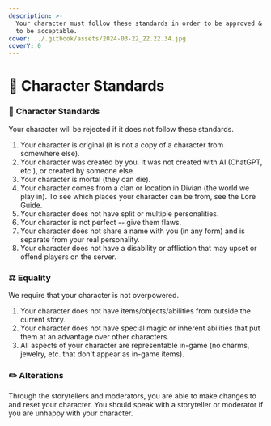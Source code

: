 ```yaml
---
description: >-
  Your character must follow these standards in order to be approved & continue
  to be acceptable.
cover: ../.gitbook/assets/2024-03-22_22.22.34.jpg
coverY: 0
---
```


# 📙 Character Standards

### 📙 **Character Standards**

Your character will be rejected if it does not follow these standards.

1. Your character is original (it is not a copy of a character from somewhere else).
2. Your character was created by you. It was not created with AI (ChatGPT, etc.), or created by someone else.
3. Your character is mortal (they can die).
4. Your character comes from a clan or location in Divian (the world we play in). To see which places your character can be from, see the Lore Guide.
5. Your character does not have split or multiple personalities.
6. Your character is not perfect -- give them flaws.
7. Your character does not share a name with you (in any form) and is separate from your real personality.
8. Your character does not have a disability or affliction that may upset or offend players on the server.

### **⚖️ Equality**

We require that your character is not overpowered.

1. Your character does not have items/objects/abilities from outside the current story.
2. Your character does not have special magic or inherent abilities that put them at an advantage over other characters.
3. All aspects of your character are representable in-game (no charms, jewelry, etc. that don't appear as in-game items).

### **✏️ Alterations**

Through the storytellers and moderators, you are able to make changes to and reset your character. You should speak with a storyteller or moderator if you are unhappy with your character.

